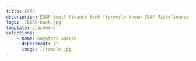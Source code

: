 ```yaml
---
title: ESAF
description: ESAF Small Finance Bank (formerly known ESAF Microfinance) is an Indian small finance bank providing banking services and small loans to the underbanked.
logo: ./ESAF-bank.jpg
template: placement
selections:
    - name: Gayathri Suresh
      department: IT
      image: ./female.jpg
---
```

